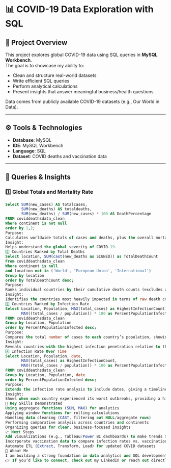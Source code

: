 # 📊 COVID-19 Data Exploration with SQL

## 📌 Project Overview
This project explores global COVID-19 data using SQL queries in **MySQL Workbench**.  
The goal is to showcase my ability to:
- Clean and structure real-world datasets
- Write efficient SQL queries
- Perform analytical calculations
- Present insights that answer meaningful business/health questions

Data comes from publicly available COVID-19 datasets (e.g., Our World in Data).

---

## ⚙️ Tools & Technologies
- **Database**: MySQL  
- **IDE**: MySQL Workbench  
- **Language**: SQL  
- **Dataset**: COVID deaths and vaccination data  

---

## 🧾 Queries & Insights

### 1️⃣ Global Totals and Mortality Rate
```sql
Select SUM(new_cases) AS totalcases,
       SUM(new_deaths) AS totaldeaths,
       SUM(new_deaths) / SUM(new_cases) * 100 AS DeathPercentage
FROM coviddeathsdata_clean
Where continent is not null
order by 1,2;
Purpose:
Calculates worldwide totals of cases and deaths, plus the overall mortality rate (% of cases that resulted in death).
Insight:
Helps understand the global severity of COVID-19.
2️⃣ Countries Ranked by Total Deaths
Select location, SUM(cast(new_deaths as SIGNED)) as TotalDeathCount
From coviddeathsdata_clean
Where continent is null
and location not in ('World', 'European Union', 'International')
Group by location
order by TotalDeathCount desc;
Purpose:
Ranks individual countries by their cumulative death counts (excludes aggregate rows like World or European Union).
Insight:
Identifies the countries most heavily impacted in terms of raw death counts.
3️⃣ Countries Ranked by Infection Rate
Select Location, Population, MAX(total_cases) as HighestInfectionCount, 
       MAX((total_cases / population)) * 100 as PercentPopulationInfected
FROM coviddeathsdata_clean
Group by Location, Population
order by PercentPopulationInfected desc;
Purpose:
Compares the total number of cases to each country’s population, showing % of population infected at the peak.
Insight:
Reveals countries with the highest infection penetration relative to their population size.
4️⃣ Infection Rate Over Time
Select Location, Population, date, 
       MAX(total_cases) as HighestInfectionCount, 
       MAX((total_cases / population)) * 100 as PercentPopulationInfected
FROM coviddeathsdata_clean
Group by Location, Population, date
order by PercentPopulationInfected desc;
Purpose:
Extends the infection rate analysis to include dates, giving a timeline of peak infection rates per country.
Insight:
Shows when each country experienced its worst outbreaks, providing a historical progression.
🚀 Key Skills Demonstrated
Using aggregate functions (SUM, MAX) for analytics
Applying window functions for rolling calculations
Handling data cleaning (CAST, filtering out NULL/aggregate rows)
Performing comparative analysis across countries and continents
Organizing queries for clear, business-focused insights
📈 Next Steps
Add visualizations (e.g., Tableau/Power BI dashboards) to make trends more accessible
Incorporate vaccination data to compare infection rates vs. vaccination progress
Automate ETL (Extract, Transform, Load) for updated COVID datasets
🙋 About Me
I am building a strong foundation in data analytics and SQL development, with the goal of applying my skills to solve real-world problems. This project demonstrates my ability to explore raw data, clean it, and extract insights valuable for decision-making.
👉 If you’d like to connect, check out my LinkedIn or reach out directly!
